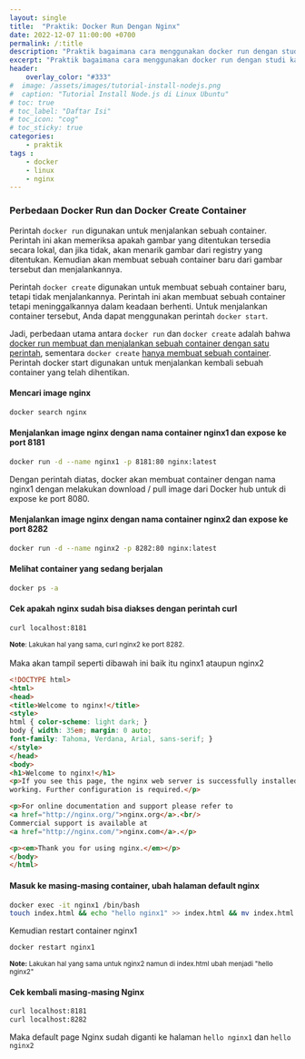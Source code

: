 ```yaml
---
layout: single
title:  "Praktik: Docker Run Dengan Nginx"
date: 2022-12-07 11:00:00 +0700
permalink: /:title
description: "Praktik bagaimana cara menggunakan docker run dengan studi kasus menginstall webserver nginx."
excerpt: "Praktik bagaimana cara menggunakan docker run dengan studi kasus menginstall 2 webserver nginx dan expose ke dua port berbeda."
header:
    overlay_color: "#333"
#  image: /assets/images/tutorial-install-nodejs.png
#  caption: "Tutorial Install Node.js di Linux Ubuntu"
# toc: true
# toc_label: "Daftar Isi"
# toc_icon: "cog"
# toc_sticky: true
categories: 
    - praktik
tags : 
    - docker
    - linux
    - nginx
---
```

### Perbedaan Docker Run dan Docker Create Container

Perintah `docker run` digunakan untuk menjalankan sebuah container. Perintah ini akan memeriksa apakah gambar yang ditentukan tersedia secara lokal, dan jika tidak, akan menarik gambar dari registry yang ditentukan. Kemudian akan membuat sebuah container baru dari gambar tersebut dan menjalankannya.

Perintah `docker create` digunakan untuk membuat sebuah container baru, tetapi tidak menjalankannya. Perintah ini akan membuat sebuah container tetapi meninggalkannya dalam keadaan berhenti. Untuk menjalankan container tersebut, Anda dapat menggunakan perintah `docker start`.

Jadi, perbedaan utama antara `docker run` dan `docker create` adalah bahwa <u>docker run membuat dan menjalankan sebuah container dengan satu perintah</u>, sementara `docker create` <u>hanya membuat sebuah container</u>. Perintah docker start digunakan untuk menjalankan kembali sebuah container yang telah dihentikan.

#### Mencari image nginx
```bash
docker search nginx
```

#### Menjalankan image nginx dengan nama container nginx1 dan expose ke port 8181
```bash
docker run -d --name nginx1 -p 8181:80 nginx:latest
```
Dengan perintah diatas, docker akan membuat container dengan nama nginx1 dengan melakukan download / pull image dari Docker hub untuk di expose ke port 8080.

#### Menjalankan image nginx dengan nama container nginx2 dan expose ke port 8282
```bash
docker run -d --name nginx2 -p 8282:80 nginx:latest
```

#### Melihat container yang sedang berjalan
```bash
docker ps -a
```

#### Cek apakah nginx sudah bisa diakses dengan perintah curl
```bash
curl localhost:8181
```
<sub><b>Note</b>: Lakukan hal yang sama, curl nginx2 ke port 8282.</sub><br><br>
Maka akan tampil seperti dibawah ini baik itu nginx1 ataupun nginx2
```html
<!DOCTYPE html>
<html>
<head>
<title>Welcome to nginx!</title>
<style>
html { color-scheme: light dark; }
body { width: 35em; margin: 0 auto;
font-family: Tahoma, Verdana, Arial, sans-serif; }
</style>
</head>
<body>
<h1>Welcome to nginx!</h1>
<p>If you see this page, the nginx web server is successfully installed and
working. Further configuration is required.</p>

<p>For online documentation and support please refer to
<a href="http://nginx.org/">nginx.org</a>.<br/>
Commercial support is available at
<a href="http://nginx.com/">nginx.com</a>.</p>

<p><em>Thank you for using nginx.</em></p>
</body>
</html>
```

#### Masuk ke masing-masing container, ubah halaman default nginx
```bash
docker exec -it nginx1 /bin/bash
touch index.html && echo "hello nginx1" >> index.html && mv index.html /usr/share/nginx/html
```
Kemudian restart container nginx1
```bash
docker restart nginx1
```
<sub><b>Note:</b> Lakukan hal yang sama untuk nginx2 namun di index.html ubah menjadi "hello nginx2"</sub>

#### Cek kembali masing-masing Nginx
```bash
curl localhost:8181
curl localhost:8282
```
Maka default page Nginx sudah diganti ke halaman `hello nginx1` dan `hello nginx2`

